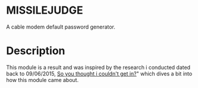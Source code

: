 # MISSILEJUDGE
A cable modem default password generator.

# Description
This module is a result and was inspired by the research i conducted dated back to 09/06/2015, [So you thought i couldn't get in?](https://www.exploit-db.com/docs/38082.pdf)" which dives a bit into how this module came about.
